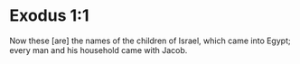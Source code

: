 # Exodus 1:1

Now these [are] the names of the children of Israel, which came into Egypt; every man and his household came with Jacob.